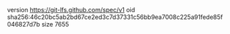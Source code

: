 version https://git-lfs.github.com/spec/v1
oid sha256:46c20bc5ab2bd67ce2ed3c7d37331c56bb9ea7008c225a91fede85f046827d7b
size 7655
